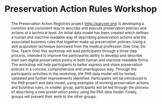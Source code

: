 ---
abstract: 'The Preservation Action Registries project (http://parcore.org) is developing
  a common and consistent way to describe and execute preservation policies and actions
  at a technical level. An initial data model has been created which defines a human
  and machine readable way of describing preservation actions and the associated business
  rules that together make up preservation policies.

  Using a skill acquisition technique borrowed from the medical profession (See One,
  Do One, Teach One) this workshop will lead participants through a three step process,
  intended to improve the participants ability to develop and describe their own digital
  preservation policy in both human and machine-readable forms. The workshop will
  help participants to better express and share preservation policies in a concise,
  comprehensive and unambiguous way. Through the participants activities in the workshop,
  the PAR data model will be tested, validated and further improvements identified.

  Participants will be introduced to the PAR project and data model, using examples
  of working preservation actions and business rules. In smaller group, participants
  will be led through the process of describing a new preservation policy using the
  PAR data model. Finally, groups will present their work to the other groups.'
creators:
- Jon Tilbury
- Sarah Romkey
- Carl Wilson
- Jack O’Sullivan
- Matthew Addis
- Justin Simpson
date: null
document_url: https://services.phaidra.univie.ac.at/api/object/o:1079845/download
grand_parent: iPRES
institutions: []
keywords: []
landing_page_url: https://phaidra.univie.ac.at/o:1079845
language: eng
layout: publication
license: CC BY 4.0 International
notes_url: null
parent: iPRES 2019
publication_type: paper
size: 161879
slides_url: null
source_name: iPRES
stream_url: null
title: 'Preservation Action Rules Workshop '
year: 2019
---